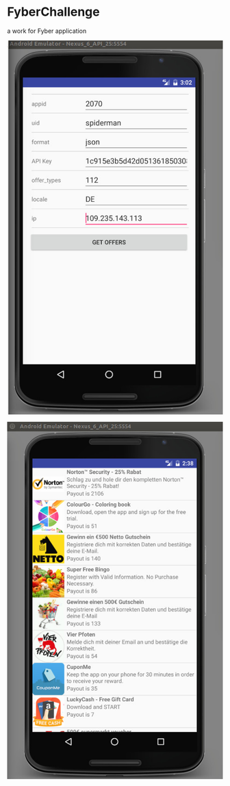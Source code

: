 # FyberChallenge
a work for Fyber application


![alt tag](https://github.com/benyxxxxx/FyberChallenge/blob/8f7adac0a3018cf1e6a58791e1b4880c6e63d5d8/Screen1.jpg)

![alt tag](https://github.com/benyxxxxx/FyberChallenge/blob/master/screen2.jpg)
